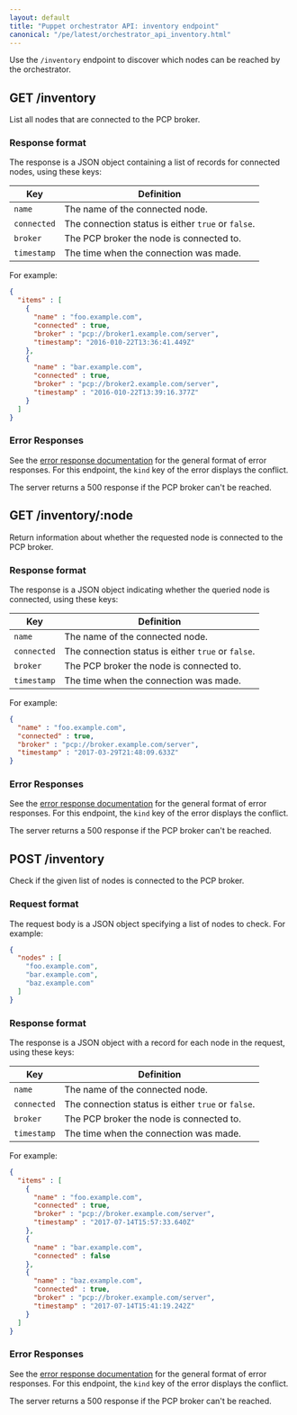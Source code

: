 ```yaml
---
layout: default
title: "Puppet orchestrator API: inventory endpoint"
canonical: "/pe/latest/orchestrator_api_inventory.html"
---
```


Use the `/inventory` endpoint to discover which nodes can be reached by the orchestrator.


## GET /inventory

List all nodes that are connected to the PCP broker.

### Response format

The response is a JSON object containing a list of records for connected nodes, using these keys:

Key | Definition
----|-----------
`name` | The name of the connected node.
`connected` | The connection status is either `true` or `false`.
`broker` | The PCP broker the node is connected to.
`timestamp` | The time when the connection was made.

For example:

```json
{
  "items" : [
    {
      "name" : "foo.example.com",
      "connected" : true,
      "broker" : "pcp://broker1.example.com/server",
      "timestamp": "2016-010-22T13:36:41.449Z"
    },
    {
      "name" : "bar.example.com",
      "connected" : true,
      "broker" : "pcp://broker2.example.com/server",
      "timestamp" : "2016-010-22T13:39:16.377Z"
    }
  ]
}
```

### Error Responses

See the [error response documentation](./orchestrator_api_errors.html) for the general format of error responses. For this endpoint, the `kind` key of the error displays the conflict.

The server returns a 500 response if the PCP broker can't be reached.

## GET /inventory/:node

Return information about whether the requested node is connected to the PCP broker.

### Response format

The response is a JSON object indicating whether the queried node is connected, using these keys:

Key | Definition
----|------------
`name` | The name of the connected node.
`connected` | The connection status is either `true` or `false`.
`broker`| The PCP broker the node is connected to.
`timestamp` | The time when the connection was made.

For example:

```json
{
  "name" : "foo.example.com",
  "connected" : true,
  "broker" : "pcp://broker.example.com/server",
  "timestamp" : "2017-03-29T21:48:09.633Z"
}
```

### Error Responses

See the [error response documentation](./orchestrator_api_errors.html) for the general format of error responses. For this endpoint, the `kind` key of the error displays the conflict.

The server returns a 500 response if the PCP broker can't be reached.

## POST /inventory

Check if the given list of nodes is connected to the PCP broker.

### Request format

The request body is a JSON object specifying a list of nodes to check. For example:

```json
{
  "nodes" : [
    "foo.example.com",
    "bar.example.com",
    "baz.example.com"
  ]
}
```

### Response format

The response is a JSON object with a record for each node in the request, using these keys:

Key | Definition
----|-----------
`name` | The name of the connected node.
`connected` | The connection status is either `true` or `false`.
`broker` | The PCP broker the node is connected to.
`timestamp` | The time when the connection was made.

For example:

```json
{
  "items" : [
    {
      "name" : "foo.example.com",
      "connected" : true,
      "broker" : "pcp://broker.example.com/server",
      "timestamp" : "2017-07-14T15:57:33.640Z"
    },
    {
      "name" : "bar.example.com",
      "connected" : false
    },
    {
      "name" : "baz.example.com",
      "connected" : true,
      "broker" : "pcp://broker.example.com/server",
      "timestamp" : "2017-07-14T15:41:19.242Z"
    }
  ]
}
```

### Error Responses

See the [error response documentation](./orchestrator_api_errors.html) for the general format of error responses. For this endpoint, the `kind` key of the error displays the conflict.

The server returns a 500 response if the PCP broker can't be reached.
